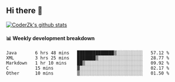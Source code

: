 ## Hi there 👋

[![CoderZk's github stats](https://github-readme-stats.vercel.app/api?username=zhoukuo123&show_icons=true&count_private=true)](https://github.com/anuraghazra/github-readme-stats)

#### :bar_chart: Weekly development breakdown

<!--START_SECTION:waka-->
```text
Java       6 hrs 48 mins   ██████████████▒░░░░░░░░░░   57.12 % 
XML        3 hrs 25 mins   ███████▒░░░░░░░░░░░░░░░░░   28.77 % 
Markdown   1 hr 10 mins    ██▒░░░░░░░░░░░░░░░░░░░░░░   09.92 % 
C          15 mins         ▓░░░░░░░░░░░░░░░░░░░░░░░░   02.17 % 
Other      10 mins         ▒░░░░░░░░░░░░░░░░░░░░░░░░   01.50 % 
```
<!--END_SECTION:waka-->
